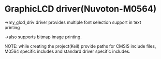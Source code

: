 # GraphicLCD driver(Nuvoton-M0564)

->my_glcd_driv driver provides multiple font selection support in text printing

->also supports bitmap image printing.

NOTE:
while creating the project(Keil) provide paths for CMSIS include files, M0564 specific includes
and standard driver specific includes. 

